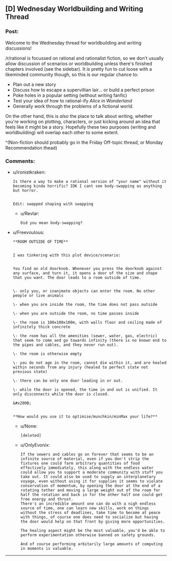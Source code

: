 ## [D] Wednesday Worldbuilding and Writing Thread

### Post:

Welcome to the Wednesday thread for worldbuilding and writing discussions!

/r/rational is focussed on rational and rationalist fiction, so we don't usually allow discussion of scenarios or worldbuilding unless there's finished chapters involved (see the sidebar).  It *is* pretty fun to cut loose with a likeminded community though, so this is our regular chance to:

* Plan out a new story
* Discuss how to escape a supervillian lair... or build a perfect prison
* Poke holes in a popular setting (without writing fanfic)
* Test your idea of how to rational-ify *Alice in Wonderland*
* Generally work through the problems of a fictional world.

On the other hand, this is *also* the place to talk about writing, whether you're working on plotting, characters, or just kicking around an idea that feels like it might be a story. Hopefully these two purposes (writing and worldbuilding) will overlap each other to some extent.

^(Non-fiction should probably go in the Friday Off-topic thread, or Monday Recommendation thead)

### Comments:

- u/ironistkraken:
  ```
  Is there a way to make a rational version of "your name" without it becoming kinda horrific? IDK I cant see body-swapping as anything but horror.  


  Edit: swapped shaping with swapping
  ```

  - u/Revlar:
    ```
    Did you mean body-swapping?
    ```

- u/Freevoulous:
  ```
  **ROOM OUTSIDE OF TIME**  


  I was tinkering with this plot device/scenario:  


  You find an old doorknob. Whenever you press the doorknob against any surface, and turn it, it opens a door of the size and shape that you want. The door leads to a room outside of time.  


  \- only you, or inanimate objects can enter the room. No other people or live animals

  \- when you are inside the room, the time does not pass outside

  \- when you are outside the room, no time passes inside

  \- the room is 100x100x100m, with walls floor and ceiling made of infinitely thick concrete

  \- the room has all the amenities (sewer, water, gas, electric) that seem to come and go towards infinity (there is no known end to the pipes and cables, and they never run out).

  \- the room is otherwise empty

  \- you do not age in the room, cannot die within it, and are healed within seconds from any injury (healed to perfect state not previous state)

  \- there can be only one door leading in or out.

  \- while the door is opened, the time in and out is unified. It only disconnects while the door is closed.

  &#x200B;


  **How would you use it to optimise/munchkin/minMax your life?**
  ```

  - u/None:
    ```
    [deleted]
    ```

  - u/OnlyEvonix:
    ```
    If the sewers and cables go on forever that seems to be an infinite source of material, even if you don't strip the fixtures one could farm arbitrary quantities of food effectively immediately, this along with the endless water could allow you to support a moderate community with stuff you take out. It could also be used to supply an interplanetary voyage, even without using it for supplies it seems to violate conservation of momentum, by opening the door at the end of a rotating tether and moving a large weight out of the room for half the rotation and back in for the other half one could get free energy and thrust.
    There's an incredible amount one can do with a nigh endless source of time, one can learn new skills, work on things without the stress of deadlines, take time to become at peace with things, of course one does need to socialize but having the door would help on that front by giving more opportunities.

    The healing aspect might be the most valuable, you'd be able to perform experimentation otherwise banned on safety grounds.

    And of course performing arbitarily large amounts of computing in moments is valuable.
    ```

---

